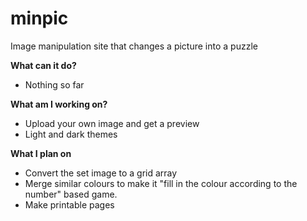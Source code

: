 # minpic
Image manipulation site that changes a picture into a puzzle 

**What can it do?**
- Nothing so far 

**What am I working on?**
- Upload your own image and get a preview
- Light and dark themes

**What I plan on**
- Convert the set image to a grid array
- Merge similar colours to make it "fill in the colour according to the number" based game.
- Make printable pages

